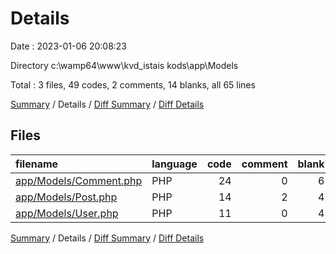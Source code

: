 # Details

Date : 2023-01-06 20:08:23

Directory c:\\wamp64\\www\\kvd_istais kods\\app\\Models

Total : 3 files,  49 codes, 2 comments, 14 blanks, all 65 lines

[Summary](results.md) / Details / [Diff Summary](diff.md) / [Diff Details](diff-details.md)

## Files
| filename | language | code | comment | blank | total |
| :--- | :--- | ---: | ---: | ---: | ---: |
| [app/Models/Comment.php](/app/Models/Comment.php) | PHP | 24 | 0 | 6 | 30 |
| [app/Models/Post.php](/app/Models/Post.php) | PHP | 14 | 2 | 4 | 20 |
| [app/Models/User.php](/app/Models/User.php) | PHP | 11 | 0 | 4 | 15 |

[Summary](results.md) / Details / [Diff Summary](diff.md) / [Diff Details](diff-details.md)